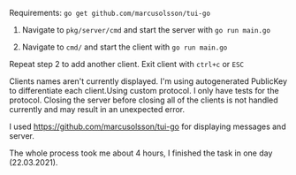 Requirements:
  `go get github.com/marcusolsson/tui-go`


1. Navigate to `pkg/server/cmd` and start the server with `go run main.go`

2. Navigate to `cmd/` and start the client with `go run main.go`

Repeat step 2 to add another client. Exit client with `ctrl+c` or `ESC` 


Clients names aren't currently displayed. I'm using autogenerated PublicKey to differentiate each client.Using custom protocol. I only have tests for the protocol.
Closing the server before closing all of the clients is not handled currently and may result in an unexpected error.


I used https://github.com/marcusolsson/tui-go for displaying messages and server.

The whole process took me about 4 hours, I finished the task in one day (22.03.2021).
